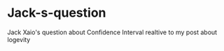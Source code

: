 # Jack-s-question
Jack Xaio's question about Confidence Interval realtive to my post about logevity 
